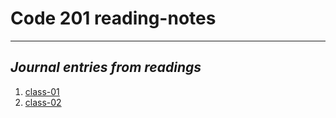 # Code 201 reading-notes
***

## *Journal entries from readings*

1. [class-01](https://christopherhamersly.github.io/reading-notes/class-01)
1. [class-02](https://christopherhamersly.github.io/reading-notes/class-02)

